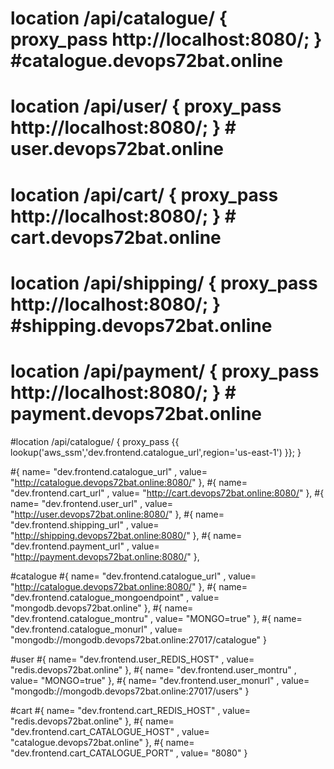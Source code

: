 # location /api/catalogue/ { proxy_pass http://localhost:8080/; } #catalogue.devops72bat.online
# location /api/user/ { proxy_pass http://localhost:8080/; } # user.devops72bat.online
# location /api/cart/ { proxy_pass http://localhost:8080/; } # cart.devops72bat.online
# location /api/shipping/ { proxy_pass http://localhost:8080/; } #shipping.devops72bat.online
# location /api/payment/ { proxy_pass http://localhost:8080/; } # payment.devops72bat.online

#location /api/catalogue/ { proxy_pass {{ lookup('aws_ssm','dev.frontend.catalogue_url',region='us-east-1') }}; }

#{ name= "dev.frontend.catalogue_url" , value= "http://catalogue.devops72bat.online:8080/" },
#{ name= "dev.frontend.cart_url" , value= "http://cart.devops72bat.online:8080/" },
#{ name= "dev.frontend.user_url" , value= "http://user.devops72bat.online:8080/" },
#{ name= "dev.frontend.shipping_url" , value= "http://shipping.devops72bat.online:8080/" },
#{ name= "dev.frontend.payment_url" , value= "http://payment.devops72bat.online:8080/" },

#catalogue
#{ name= "dev.frontend.catalogue_url" , value= "http://catalogue.devops72bat.online:8080/" },
#{ name= "dev.frontend.catalogue_mongoendpoint" , value= "mongodb.devops72bat.online" },
#{ name= "dev.frontend.catalogue_montru" , value= "MONGO=true" },
#{ name= "dev.frontend.catalogue_monurl" , value= "mongodb://mongodb.devops72bat.online:27017/catalogue" }

#user
#{ name= "dev.frontend.user_REDIS_HOST" , value= "redis.devops72bat.online" },
#{ name= "dev.frontend.user_montru" , value= "MONGO=true" },
#{ name= "dev.frontend.user_monurl" , value= "mongodb://mongodb.devops72bat.online:27017/users" }

#cart
#{ name= "dev.frontend.cart_REDIS_HOST" , value= "redis.devops72bat.online" },
#{ name= "dev.frontend.cart_CATALOGUE_HOST" , value= "catalogue.devops72bat.online" },
#{ name= "dev.frontend.cart_CATALOGUE_PORT" , value= "8080" }
